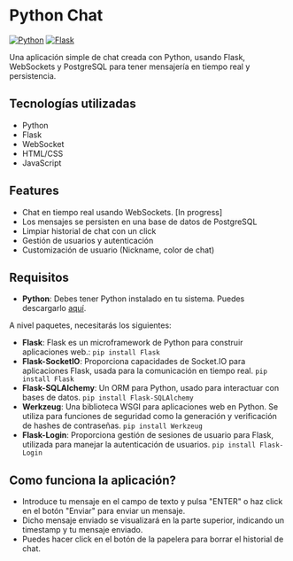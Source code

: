 # Python Chat

[![Python](https://img.shields.io/badge/Python-3.x-blue.svg)](https://www.python.org/)
[![Flask](https://img.shields.io/badge/Flask-3.0.0-green.svg)](https://flask.palletsprojects.com/en/3.0.x/)

Una aplicación simple de chat creada con Python, usando Flask, WebSockets y PostgreSQL para tener mensajería en tiempo real y persistencia.

## Tecnologías utilizadas

- Python
- Flask
- WebSocket
- HTML/CSS
- JavaScript

## Features

- Chat en tiempo real usando WebSockets. [In progress]
- Los mensajes se persisten en una base de datos de PostgreSQL
- Limpiar historial de chat con un click
- Gestión de usuarios y autenticación
- Customización de usuario (Nickname, color de chat)

## Requisitos

- **Python**: Debes tener Python instalado en tu sistema. Puedes descargarlo [aquí](https://www.python.org/downloads/).

A nivel paquetes, necesitarás los siguientes:
- **Flask**: Flask es un microframework de Python para construir aplicaciones web.: 
```pip install Flask```
- **Flask-SocketIO**: Proporciona capacidades de Socket.IO para aplicaciones Flask, usada para la comunicación en tiempo real.
```pip install Flask```
- **Flask-SQLAlchemy**: Un ORM para Python, usado para interactuar con bases de datos.
```pip install Flask-SQLAlchemy```
- **Werkzeug**: Una biblioteca WSGI para aplicaciones web en Python. Se utiliza para funciones de seguridad como la generación y verificación de hashes de contraseñas.
```pip install Werkzeug```
- **Flask-Login**: Proporciona gestión de sesiones de usuario para Flask, utilizada para manejar la autenticación de usuarios.
```pip install Flask-Login```

## Como funciona la aplicación?

- Introduce tu mensaje en el campo de texto y pulsa "ENTER" o haz click en el botón "Enviar" para enviar un mensaje.
- Dicho mensaje enviado se visualizará en la parte superior, indicando un timestamp y tu mensaje enviado.
- Puedes hacer click en el botón de la papelera para borrar el historial de chat.


